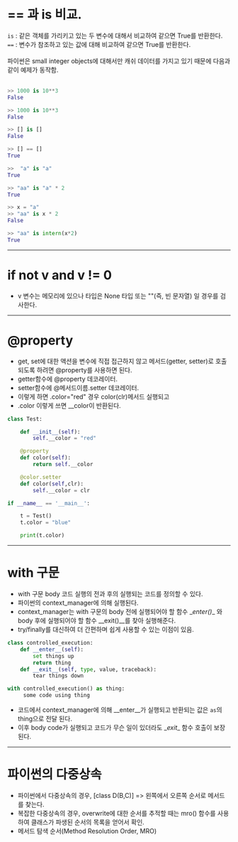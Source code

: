 # == 과 is 비교.
<code>is</code> : 같은 객체를 가리키고 있는 두 변수에 대해서 비교하여 같으면 True를 반환한다.<br/>
<code>==</code> : 변수가 참조하고 있는 값에 대해 비교하여 같으면 True를 반환한다.<br/><br/>
파이썬은 small integer objects에 대해서만 캐쉬 데이터를 가지고 있기 때문에 다음과 같이 예제가 동작함.<br/><br/>
```python
>> 1000 is 10**3
False

>> 1000 is 10**3
False

>> [] is []
False

>> [] == []
True

>>  "a" is "a"
True

>> "aa" is "a" * 2
True

>> x = "a"
>> "aa" is x * 2
False

>> "aa" is intern(x*2)
True

```
---
# if not v and v != 0
- v 변수는 메모리에 있으나 타입은 None 타입 또는 ""(즉, 빈 문자열) 일 경우를 검사한다.

---
# @property
- get, set에 대한 액션을 변수에 직접 접근하지 않고 메서드(getter, setter)로 호출되도록 하려면 @property를 사용하면 된다.
- getter함수에 @property 데코레이터. 
- setter함수에 @메서드이름.setter 데코레이터.
- 이렇게 하면 .color="red" 경우 color(clr)메서드 실행되고
- .color 이렇게 쓰면 __color이 반환된다.

```python
class Test:

    def __init__(self):
        self.__color = "red"

    @property
    def color(self):
        return self.__color

    @color.setter
    def color(self,clr):
        self.__color = clr

if __name__ == '__main__':

    t = Test()
    t.color = "blue"

    print(t.color)
```
---
# with 구문
- with 구문 body 코드 실행의 전과 후의 실행되는 코드를 정의할 수 있다.
- 파이썬의 context_manager에 의해 실행된다.
- context_manager는 with 구문의 body 전에 실행되어야 할 함수 \__enter()__ 와 body 후에 실행되어야 할 함수 \__exit()__를 찾아 실행해준다.
- try/finally를 대신하여 더 간편하며 쉽게 사용할 수 있는 이점이 있음.
```python
class controlled_execution:
    def __enter__(self):
        set things up
        return thing
    def __exit__(self, type, value, traceback):
        tear things down

with controlled_execution() as thing:
     some code using thing
```
- 코드에서 context_manager에 의해 \__enter__가 실행되고 반환되는 값은 <code>as</code>의 thing으로 전달 된다.
- 이후 body code가 실행되고 코드가 무슨 일이 있더라도 \__exit__ 함수 호출이 보장된다.
---
# 파이썬의 다중상속
- 파이썬에서 다중상속의 경우, [class D(B,C)] => 왼쪽에서 오른쪽 순서로 메서드를 찾는다.
- 복잡한 다중상속의 경우, overwrite에 대한 순서를 추적할 때는 mro() 함수를 사용하여 클래스가 파생된 순서의 목록을 얻어서 확인.
- 메서드 탐색 순서(Method Resolution Order, MRO)